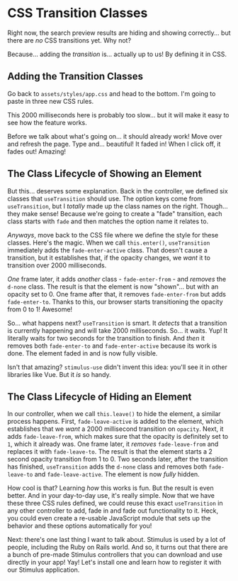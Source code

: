 # CSS Transition Classes

Right now, the search preview results are hiding and showing correctly... but there
are *no* CSS transitions yet. Why not?

Because... adding the *transition* is... actually up to us! By defining it in CSS.

## Adding the Transition Classes

Go back to `assets/styles/app.css` and head to the bottom. I'm going to paste
in three new CSS rules.

This 2000 milliseconds here is probably too slow... but it will make it easy to
see how the feature works.

Before we talk about what's going on... it should already work! Move over and
refresh the page. Type and... beautiful! It faded in! When I click off, it fades
out! Amazing!

## The Class Lifecycle of Showing an Element

But this... deserves some explanation. Back in the controller, we defined six classes
that `useTransition` should use. The option keys come from `useTransition`, but I
*totally* made up the class names on the right. Though... they make sense! Because
we're going to create a "fade" transition, each class starts with `fade` and then
matches the option name it relates to.

*Anyways*, move back to the CSS file where we define the style for these classes.
Here's the magic. When we call `this.enter()`, `useTransition` immediately adds
the `fade-enter-active` class. That doesn't cause a transition, but it establishes
that, if the opacity changes, we *want* it to transition over 2000 milliseconds.

*One* frame later, it adds *another* class - `fade-enter-from` - and *removes*
the `d-none` class. The result is that the element is now "shown"... but with an
opacity set to 0. One frame after that, it removes `fade-enter-from` but adds
`fade-enter-to`. Thanks to this, our browser starts transitioning the opacity
from 0 to 1! Awesome!

So... what happens next? `useTransition` is smart. It *detects* that a transition
is currently happening and will take 2000 milliseconds. So... it waits. Yup! It
literally waits for two seconds for the transition to finish. And *then* it removes
both `fade-enter-to` and `fade-enter-active` because its work is done. The element
faded in and is now fully visible.

Isn't that amazing? `stimulus-use` didn't invent this idea: you'll see it in other
libraries like Vue. But it *is* so handy.

## The Class Lifecycle of Hiding an Element

In our controller, when we call `this.leave()` to hide the element, a similar
process happens. First, `fade-leave-active` is added to the element, which establishes
that we *want* a 2000 millisecond transition on `opacity`. Next, it adds
`fade-leave-from`, which makes sure that the opacity is definitely set to `1`,
which it already was. One frame later, it *removes* `fade-leave-from` and replaces
it with `fade-leave-to`. The result is that the element starts a 2 second opacity
transition from 1 to 0. Two seconds later, after the transition has finished,
`useTransition` adds the `d-none` class and removes both `fade-leave-to` and
`fade-leave-active`. The element is now *fully* hidden.

How cool is that? Learning *how* this works is fun. But the result is even better.
And in your day-to-day use, it's really simple. Now that we have these three CSS
rules defined, we could reuse this exact `useTransition` in any other controller
to add, fade in and fade out functionality to it. Heck, you could even create a
re-usable JavaScript module that sets up the behavior and these options
automatically for you!

Next: there's one last thing I want to talk about. Stimulus is used by a lot of
people, including the Ruby on Rails world. And so, it turns out that there are a
bunch of pre-made Stimulus controllers that you can download and use directly in
your app! Yay! Let's install one and learn how to register it with our Stimulus
application.
